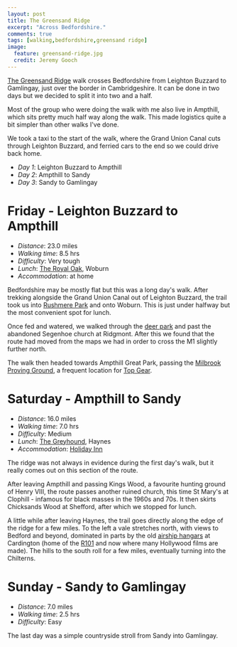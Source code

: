 ```yaml
---
layout: post
title: The Greensand Ridge
excerpt: "Across Bedfordshire."
comments: true
tags: [walking,bedfordshire,greensand ridge]
image:
  feature: greensand-ridge.jpg
  credit: Jeremy Gooch
---
```


[The Greensand Ridge] walk crosses Bedfordshire from Leighton Buzzard to Gamlingay, just over the border in Cambridgeshire.  It can be done in two days but we decided to split it into two and a half.

Most of the group who were doing the walk with me also live in Ampthill, which sits pretty much half way along the walk.  This made logistics quite a bit simpler than other walks I've done.

We took a taxi to the start of the walk, where the Grand Union Canal cuts through Leighton Buzzard, and ferried cars to the end so we could drive back home.

- *Day 1*: Leighton Buzzard to Ampthill
- *Day 2*: Ampthill to Sandy
- *Day 3*: Sandy to Gamlingay


# Friday - Leighton Buzzard to Ampthill

- *Distance*: 23.0 miles
- *Walking time*: 8.5 hrs
- *Difficulty*: Very tough
- *Lunch*: [The Royal Oak], Woburn
- *Accommodation*: at home
 
Bedfordshire may be mostly flat but this was a long day's walk.  After trekking alongside the Grand Union Canal out of Leighton Buzzard, the trail took us into [Rushmere Park] and onto Woburn.  This is just under halfway but the most convenient spot for lunch.

Once fed and watered, we walked through the [deer park] and past the abandoned Segenhoe church at Ridgmont.  After this we found that the route had moved from the maps we had in order to cross the M1 slightly further north.

The walk then headed towards Ampthill Great Park, passing the [Milbrook Proving Ground], a frequent location for [Top Gear].


# Saturday - Ampthill to Sandy

- *Distance*: 16.0 miles
- *Walking time*: 7.0 hrs
- *Difficulty*: Medium
- *Lunch*: [The Greyhound], Haynes
- *Accommodation*: [Holiday Inn]

The ridge was not always in evidence during the first day's walk, but it really comes out on this section of the route.

After leaving Ampthill and passing Kings Wood, a favourite hunting ground of Henry VIII, the route passes another ruined church, this time St Mary's at Clophill - infamous for black masses in the 1960s and 70s.  It then skirts Chicksands Wood at Shefford, after which we stopped for lunch.

A little while after leaving Haynes, the trail goes directly along the edge of the ridge for a few miles.  To the left a vale stretches north, with views to Bedford and beyond, dominated in parts by the old [airship hangars] at Cardington (home of the [R101] and now where many Hollywood films are made).  The hills to the south roll for a few miles, eventually turning into the Chilterns.


# Sunday - Sandy to Gamlingay

- *Distance*: 7.0 miles
- *Walking time*: 2.5 hrs
- *Difficulty*: Easy

The last day was a simple countryside stroll from Sandy into Gamlingay.


[The Greensand Ridge]: http://greensandtrust.org/GreensandRidge.html
[The Royal Oak]: http://www.woburnvillage.co.uk/the-village/eat-and-drink/the-royal-oak-pub-and-restaurant.aspx
[Rushmere Park]: http://www.greensandtrust.org/RushPark.html
[Deer Park]: http://www.woburnabbey.co.uk/deer-park/
[Milbrook Proving Ground]: http://www.millbrook.co.uk
[Top Gear]: https://en.wikipedia.org/wiki/Top_Gear_(2002_TV_series)
[Holiday Inn]: http://www.holidayinnsandy.co.uk/
[The Greyhound]: http://www.thegreyhoundhaynes.co.uk
[airship hangars]: http://www.airshipsonline.com/sheds/Cardington.htm
[R101]: https://en.wikipedia.org/wiki/R101